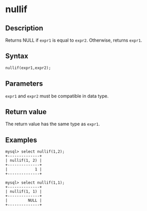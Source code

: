 ---
---

# nullif

## Description

Returns NULL if `expr1` is equal to `expr2`. Otherwise, returns `expr1`.

## Syntax

```Haskell
nullif(expr1,expr2);
```

## Parameters

`expr1` and `expr2` must be compatible in data type.

## Return value

The return value has the same type as `expr1`.

## Examples

```Plain Text
mysql> select nullif(1,2);
+--------------+
| nullif(1, 2) |
+--------------+
|            1 |
+--------------+

mysql> select nullif(1,1);
+--------------+
| nullif(1, 1) |
+--------------+
|         NULL |
+--------------+
```

